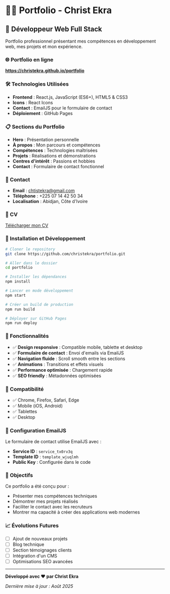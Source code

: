 # 👨‍💻 Portfolio - Christ Ekra

## 🚀 Développeur Web Full Stack

Portfolio professionnel présentant mes compétences en développement web, mes projets et mon expérience.

### 🌐 Portfolio en ligne
**https://christekra.github.io/portfolio**

### 🛠️ Technologies Utilisées
- **Frontend** : React.js, JavaScript (ES6+), HTML5 & CSS3
- **Icons** : React Icons
- **Contact** : EmailJS pour le formulaire de contact
- **Déploiement** : GitHub Pages

### 📋 Sections du Portfolio
- **Hero** : Présentation personnelle
- **À propos** : Mon parcours et compétences
- **Compétences** : Technologies maîtrisées
- **Projets** : Réalisations et démonstrations
- **Centres d'intérêt** : Passions et hobbies
- **Contact** : Formulaire de contact fonctionnel

### 📧 Contact
- **Email** : chtistekra@gmail.com
- **Téléphone** : +225 07 14 42 50 34
- **Localisation** : Abidjan, Côte d'Ivoire

### 📄 CV
[Télécharger mon CV](cv.pdf)

### 🚀 Installation et Développement

```bash
# Cloner le repository
git clone https://github.com/christekra/portfolio.git

# Aller dans le dossier
cd portfolio

# Installer les dépendances
npm install

# Lancer en mode développement
npm start

# Créer un build de production
npm run build

# Déployer sur GitHub Pages
npm run deploy
```

### 🎨 Fonctionnalités
- ✅ **Design responsive** : Compatible mobile, tablette et desktop
- ✅ **Formulaire de contact** : Envoi d'emails via EmailJS
- ✅ **Navigation fluide** : Scroll smooth entre les sections
- ✅ **Animations** : Transitions et effets visuels
- ✅ **Performance optimisée** : Chargement rapide
- ✅ **SEO friendly** : Métadonnées optimisées

### 📱 Compatibilité
- ✅ Chrome, Firefox, Safari, Edge
- ✅ Mobile (iOS, Android)
- ✅ Tablettes
- ✅ Desktop

### 🔧 Configuration EmailJS
Le formulaire de contact utilise EmailJS avec :
- **Service ID** : `service_tx0rv3q`
- **Template ID** : `template_wjuqlmh`
- **Public Key** : Configurée dans le code

### 🎯 Objectifs
Ce portfolio a été conçu pour :
- Présenter mes compétences techniques
- Démontrer mes projets réalisés
- Faciliter le contact avec les recruteurs
- Montrer ma capacité à créer des applications web modernes

### 📈 Évolutions Futures
- [ ] Ajout de nouveaux projets
- [ ] Blog technique
- [ ] Section témoignages clients
- [ ] Intégration d'un CMS
- [ ] Optimisations SEO avancées

---

**Développé avec ❤️ par Christ Ekra**

*Dernière mise à jour : Août 2025*
